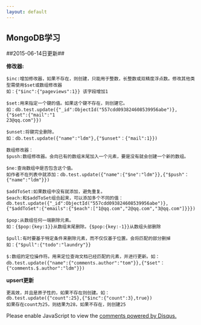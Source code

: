 ```yaml
---
layout: default
---
```


## MongoDB学习 ##

##2015-06-14日更新##
	
**修改器:**

	$inc:增加修改器，如果不存在，则创建，只能用于整数，长整数或双精度浮点数。修改其他类型需使用$set或数组修改器
	如：{"$inc":{"pageviews":1}} 该字段增加1

	$set:用来指定一个键的值。如果这个键不存在，则创建它。
	如：db.test.update({"_id":ObjectId("557cdd093824608539956abe")},{"$set":{"mail":"1
    23@qq.com"}})

	$unset:将键完全删除。
	如：db.test.update({"name":"ldm"},{"$unset"：{"mail":1}})

	数组修改器：
	$push:数组修改器。会向已有的数组末尾加入一个元素，要是没有就会创建一个新的数组。
	
	$ne:查询数组中是否包含这个值。
	如作者不在列表中就添加：db.test.update({"name":{"$ne":"ldm"}},{"$push"：{"name":"ldm"}})
	
	$addToSet:如果数组中没有就添加，避免重复。
	$each:和$addToSet组合起来，可以添加多个不同的值：
	db.test.update({"_id":ObjectId("557cdd093824608539956abe")},{"$addToSet":{"emails":{"$each":["1@qq.com","2@qq.com","3@qq.com"]}}})

	$pop:从数组任何一端删除元素。
	如：{$pop:{key:1}}从数组末尾删除。{$pop:{key:-1}}从数组头部删除

	$pull:有时要基于特定条件来删除元素，而不仅仅基于位置。会将匹配的部分删掉
	如：{"$pull":{"todo":"laundry"}}

	$:数组的定位操作符。用来定位查询文档已经匹配的元素，并进行更新。如：db.test.update({"name":{"comments.author":"tom"}},{"$set"：{"comments.$.author":"ldm"}})

**upsert更新**

	更高效，并且是原子性的，如果不存在则创建。如：
	db.test.update({"count":25},{"$inc":{"count":3},true})
	如果存在count为25，则结果为28，如果不存在，则创建25
	













<div id="disqus_thread"></div>
<script type="text/javascript">
    /* * * CONFIGURATION VARIABLES * * */
    var disqus_shortname = 'liudaimingsworld';
    
    /* * * DON'T EDIT BELOW THIS LINE * * */
    (function () {
        var s = document.createElement('script'); s.async = true;
        s.type = 'text/javascript';
        s.src = '//' + disqus_shortname + '.disqus.com/count.js';
        (document.getElementsByTagName('HEAD')[0] || document.getElementsByTagName('BODY')[0]).appendChild(s);
    }());
</script>
<script type="text/javascript">
    /* * * CONFIGURATION VARIABLES * * */
    var disqus_shortname = 'liudaimingsworld';
    
    /* * * DON'T EDIT BELOW THIS LINE * * */
    (function() {
        var dsq = document.createElement('script'); dsq.type = 'text/javascript'; dsq.async = true;
        dsq.src = '//' + disqus_shortname + '.disqus.com/embed.js';
        (document.getElementsByTagName('head')[0] || document.getElementsByTagName('body')[0]).appendChild(dsq);
    })();
</script>
<noscript>Please enable JavaScript to view the <a href="https://disqus.com/?ref_noscript" rel="nofollow">comments powered by Disqus.</a></noscript>
